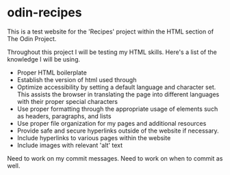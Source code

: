 # odin-recipes

This is a test website for the 'Recipes' project within the HTML section of The Odin Project.

Throughout this project I will be testing my HTML skills. Here's a list of the knowledge I will be using.

- Proper HTML boilerplate
- Establish the version of html used through <!DOCTYPE html>
- Optimize accessibility by setting a default language and character set. This assists the browser in translating the page into different languages with their proper special characters
- Use proper formatting through the appropriate usage of elements such as headers, paragraphs, and lists
- Use proper file organization for my pages and additional resources
- Provide safe and secure hyperlinks outside of the website if necessary.
- Include hyperlinks to various pages within the website
- Include images with relevant 'alt' text

Need to work on my commit messages. Need to work on when to commit as well.